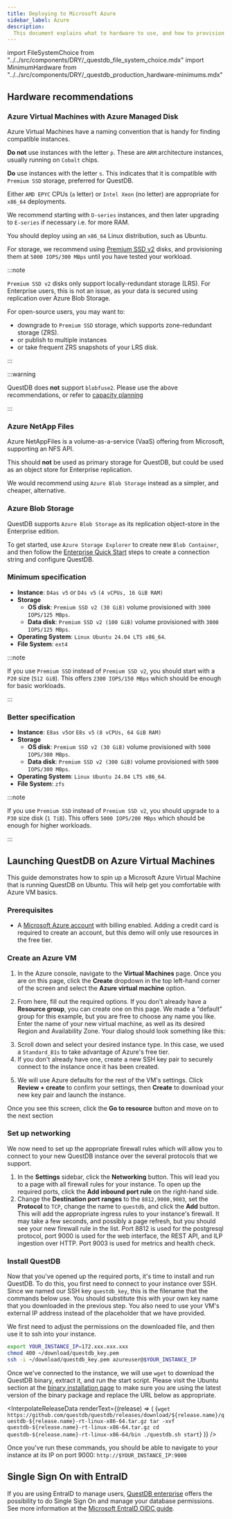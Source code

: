 ```yaml
---
title: Deploying to Microsoft Azure
sidebar_label: Azure
description:
  This document explains what to hardware to use, and how to provision QuestDB on Microsoft Azure.
---
```


import FileSystemChoice from "../../src/components/DRY/_questdb_file_system_choice.mdx"
import MinimumHardware from "../../src/components/DRY/_questdb_production_hardware-minimums.mdx"

## Hardware recommendations

<MinimumHardware />

### Azure Virtual Machines with Azure Managed Disk

Azure Virtual Machines have a naming convention that is handy for finding compatible instances.

**Do not** use instances with the letter `p`. These are `ARM` architecture instances, usually running
on `Cobalt` chips.

**Do** use instances with the letter `s`. This indicates that it is compatible with `Premium SSD` storage,
preferred for QuestDB.

Either `AMD EPYC` CPUs (`a` letter) or `Intel Xeon` (no letter) are appropriate for `x86_64` deployments.

We recommend starting with `D-series` instances, and then later upgrading to `E-series` if necessary i.e. for more RAM.

You should deploy using an  `x86_64` Linux distribution, such as Ubuntu.

For storage, we recommend using [Premium SSD v2](https://learn.microsoft.com/en-us/azure/virtual-machines/disks-types#premium-ssd-v2) disks, 
and provisioning them at `5000 IOPS/300 MBps` until you have tested your workload.

:::note

`Premium SSD v2` disks only support locally-redundant storage (LRS). For Enterprise users, this
is not an issue, as your data is secured using replication over Azure Blob Storage.

For open-source users, you may want to:

- downgrade to `Premium SSD` storage, which supports zone-redundant storage (ZRS).
- or publish to multiple instances
- or take frequent ZRS snapshots of your LRS disk.

:::

<FileSystemChoice />

:::warning

QuestDB does **not** support `blobfuse2`. Please use the above recommendations, or refer to [capacity planning](/docs/operations/capacity-planning/)

:::

### Azure NetApp Files

Azure NetAppFiles is a volume-as-a-service (VaaS) offering from Microsoft, supporting an NFS API.

This should **not** be used as primary storage for QuestDB, but could be used as an object store for Enterprise replication.

We would recommend using `Azure Blob Storage` instead as a simpler, and cheaper, alternative.

### Azure Blob Storage

QuestDB supports `Azure Blob Storage` as its replication object-store in the Enterprise edition.

To get started, use `Azure Storage Explorer` to create new `Blob Container`, and then follow the 
[Enterprise Quick Start](/docs/guides/enterprise-quick-start/) steps to create a connection string and 
configure QuestDB.

### Minimum specification

- **Instance**:  `D4as v5` or `D4s v5` `(4 vCPUs, 16 GiB RAM)`
- **Storage**
    - **OS disk**: `Premium SSD v2 (30 GiB)` volume provisioned with `3000 IOPS/125 MBps`.
    - **Data disk**: `Premium SSD v2 (100 GiB)` volume provisioned with `3000 IOPS/125 MBps`.
- **Operating System**: `Linux Ubuntu 24.04 LTS x86_64`.
- **File System**: `ext4`

:::note

If you use `Premium SSD` instead of `Premium SSD v2`, you should start with a `P20` size (`512 GiB`).
This offers `2300 IOPS/150 MBps` which should be enough for basic workloads.

:::

### Better specification

- **Instance**: `E8as v5`or `E8s v5` `(8 vCPUs, 64 GiB RAM)`
- **Storage**
    - **OS disk**: `Premium SSD v2 (30 GiB)` volume provisioned with `5000 IOPS/300 MBps`.
    - **Data disk**: `Premium SSD v2 (300 GiB)` volume provisioned with `5000 IOPS/300 MBps`.
- **Operating System**: `Linux Ubuntu 24.04 LTS x86_64`.
- **File System**: `zfs`

:::note

If you use `Premium SSD` instead of `Premium SSD v2`, you should upgrade to a `P30` size disk (`1 TiB`).
This offers `5000 IOPS/200 MBps` which should be enough for higher workloads.

:::

## Launching QuestDB on Azure Virtual Machines

This guide demonstrates how to spin up a Microsoft Azure Virtual Machine that is
running QuestDB on Ubuntu. This will help get you comfortable with Azure VM
basics.

### Prerequisites

- A [Microsoft Azure account](https://azure.microsoft.com/) with billing
  enabled. Adding a credit card is required to create an account, but this demo
  will only use resources in the free tier.

### Create an Azure VM

1. In the Azure console, navigate to the **Virtual Machines** page. Once you are
   on this page, click the **Create** dropdown in the top left-hand corner of
   the screen and select the **Azure virtual machine** option.

2. From here, fill out the required options. If you don't already have a
   **Resource group**, you can create one on this page. We made a "default"
   group for this example, but you are free to choose any name you like. Enter
   the name of your new virtual machine, as well as its desired Region and
   Availability Zone. Your dialog should look something like this:

<Screenshot
alt="The Create Instance dialog on Microsoft Azure"
src="images/guides/microsoft-azure-ubuntu/create-vm.webp"
width={450}
title="Click to zoom"
/>

3. Scroll down and select your desired instance type. In this case, we used a
   `Standard_B1s` to take advantage of Azure's free tier.
4. If you don't already have one, create a new SSH key pair to securely connect
   to the instance once it has been created.

<Screenshot
alt="The Create Instance dialog on Microsoft Azure, continued"
src="images/guides/microsoft-azure-ubuntu/ssh-setup.webp"
width={450}
title="Click to zoom"
/>

5. We will use Azure defaults for the rest of the VM's settings. Click
   **Review + create** to confirm your settings, then **Create** to download
   your new key pair and launch the instance.

<Screenshot
alt="Deployment Complete"
src="images/guides/microsoft-azure-ubuntu/deployment-complete.webp"
width={450}
title="Click to zoom"
/>

Once you see this screen, click the **Go to resource** button and move on to the
next section

### Set up networking

We now need to set up the appropriate firewall rules which will allow you to
connect to your new QuestDB instance over the several protocols that we support.

1. In the **Settings** sidebar, click the **Networking** button. This will lead
   you to a page with all firewall rules for your instance. To open up the
   required ports, click the **Add inbound port rule** on the right-hand side.
2. Change the **Destination port ranges** to the `8812,9000,9003`, set the
   **Protocol** to `TCP`, change the name to `questdb`, and click the **Add**
   button. This will add the appropriate ingress rules to your instance's
   firewall. It may take a few seconds, and possibly a page refresh, but you
   should see your new firewall rule in the list. Port 8812 is used for the
   postgresql protocol, port 9000 is used for the web interface, the REST API,
   and ILP ingestion over HTTP. Port 9003 is used for metrics and health check.

<Screenshot
alt="Firewall rules for your Azure VM"
src="images/guides/microsoft-azure-ubuntu/firewall-rules.webp"
width={450}
title="Click to zoom"
/>

### Install QuestDB

Now that you've opened up the required ports, it's time to install and run
QuestDB. To do this, you first need to connect to your instance over SSH. Since
we named our SSH key `questdb_key`, this is the filename that the commands below
use. You should substitute this with your own key name that you downloaded in
the previous step. You also need to use your VM's external IP address instead of
the placeholder that we have provided.

We first need to adjust the permissions on the downloaded file, and then use it
to ssh into your instance.

```bash
export YOUR_INSTANCE_IP=172.xxx.xxx.xxx
chmod 400 ~/download/questdb_key.pem
ssh -i ~/download/questdb_key.pem azureuser@$YOUR_INSTANCE_IP
```

Once we've connected to the instance, we will use `wget`
to download the QuestDB binary, extract it, and run the start script. Please visit
the Ubuntu section at the [binary installation page](/download/) to make sure you are using the latest
version of the binary package and replace the URL below as appropriate.

<InterpolateReleaseData
renderText={(release) => (
<CodeBlock className="language-bash">
{`wget https://github.com/questdb/questdb/releases/download/${release.name}/questdb-${release.name}-rt-linux-x86-64.tar.gz
tar -xvf questdb-${release.name}-rt-linux-x86-64.tar.gz
cd questdb-${release.name}-rt-linux-x86-64/bin
./questdb.sh start`}
</CodeBlock>
)}
/>

Once you've run these commands, you should be able to navigate to your instance
at its IP on port 9000: `http://$YOUR_INSTANCE_IP:9000`

<Screenshot
alt="Firewall rules for your Azure VM"
src="images/guides/microsoft-azure-ubuntu/web-console.webp"
width={450}
title="Click to zoom"
/>

## Single Sign On with EntraID

If you are using EntraID to manage users, [QuestDB enterprise](/enterprise/) offers the possibility to do Single Sign On and manage your database permissions.
See more information at the [Microsoft EntraID OIDC guide](/docs/guides/microsoft-entraid-oidc/).
